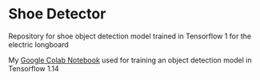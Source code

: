 # Shoe Detector

Repository for shoe object detection model trained in Tensorflow 1 for the electric longboard

My [Google Colab Notebook](https://colab.research.google.com/drive/1Z8npP6ash10vl19cus5YbpJqL8Tl3z0I#scrollTo=ytS7qJQ_bCyg) used for training an object detection model in Tensorflow 1.14
